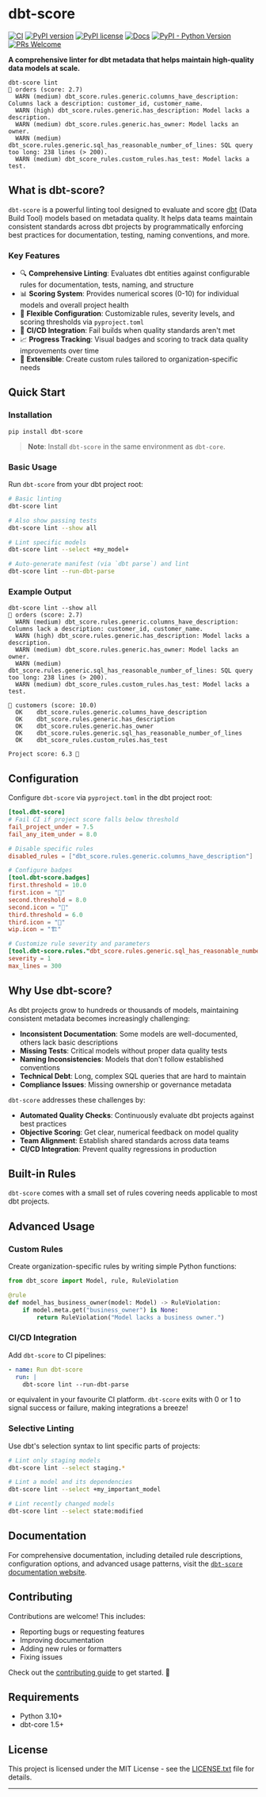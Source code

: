 # dbt-score

[![CI](https://github.com/PicnicSupermarket/dbt-score/actions/workflows/ci.yml/badge.svg)](https://github.com/PicnicSupermarket/dbt-score/actions)
[![PyPI version](https://img.shields.io/pypi/v/dbt-score.svg)](https://pypi.python.org/pypi/dbt-score/)
[![PyPI license](https://img.shields.io/pypi/l/dbt-score.svg)](https://pypi.python.org/pypi/dbt-score/)
[![Docs](https://img.shields.io/badge/Docs-mkdocs-blue)](https://dbt-score.picnic.tech/)
[![PyPI - Python Version](https://img.shields.io/pypi/pyversions/dbt-score.svg)](https://pypi.org/project/dbt-score)
[![PRs Welcome](https://img.shields.io/badge/PRs-welcome-brightgreen.svg)](https://makeapullrequest.com)

**A comprehensive linter for dbt metadata that helps maintain high-quality data
models at scale.**

```shell
dbt-score lint
🥉 orders (score: 2.7)
  WARN (medium) dbt_score.rules.generic.columns_have_description: Columns lack a description: customer_id, customer_name.
  WARN (high) dbt_score.rules.generic.has_description: Model lacks a description.
  WARN (medium) dbt_score.rules.generic.has_owner: Model lacks an owner.
  WARN (medium) dbt_score.rules.generic.sql_has_reasonable_number_of_lines: SQL query too long: 238 lines (> 200).
  WARN (medium) dbt_score_rules.custom_rules.has_test: Model lacks a test.
```

## What is dbt-score?

`dbt-score` is a powerful linting tool designed to evaluate and score [dbt][dbt]
(Data Build Tool) models based on metadata quality. It helps data teams maintain
consistent standards across dbt projects by programmatically enforcing best
practices for documentation, testing, naming conventions, and more.

### Key Features

- 🔍 **Comprehensive Linting**: Evaluates dbt entities against configurable
  rules for documentation, tests, naming, and structure
- 📊 **Scoring System**: Provides numerical scores (0-10) for individual models
  and overall project health
- 🎯 **Flexible Configuration**: Customizable rules, severity levels, and
  scoring thresholds via `pyproject.toml`
- 🚀 **CI/CD Integration**: Fail builds when quality standards aren't met
- 📈 **Progress Tracking**: Visual badges and scoring to track data quality
  improvements over time
- 🔧 **Extensible**: Create custom rules tailored to organization-specific needs

## Quick Start

### Installation

```shell
pip install dbt-score
```

> **Note**: Install `dbt-score` in the same environment as `dbt-core`.

### Basic Usage

Run `dbt-score` from your dbt project root:

```bash
# Basic linting
dbt-score lint

# Also show passing tests
dbt-score lint --show all

# Lint specific models
dbt-score lint --select +my_model+

# Auto-generate manifest (via `dbt parse`) and lint
dbt-score lint --run-dbt-parse
```

### Example Output

```
dbt-score lint --show all
🥉 orders (score: 2.7)
  WARN (medium) dbt_score.rules.generic.columns_have_description: Columns lack a description: customer_id, customer_name.
  WARN (high) dbt_score.rules.generic.has_description: Model lacks a description.
  WARN (medium) dbt_score.rules.generic.has_owner: Model lacks an owner.
  WARN (medium) dbt_score.rules.generic.sql_has_reasonable_number_of_lines: SQL query too long: 238 lines (> 200).
  WARN (medium) dbt_score_rules.custom_rules.has_test: Model lacks a test.

🥇 customers (score: 10.0)
  OK    dbt_score.rules.generic.columns_have_description
  OK    dbt_score.rules.generic.has_description
  OK    dbt_score.rules.generic.has_owner
  OK    dbt_score.rules.generic.sql_has_reasonable_number_of_lines
  OK    dbt_score_rules.custom_rules.has_test

Project score: 6.3 🥈
```

## Configuration

Configure `dbt-score` via `pyproject.toml` in the dbt project root:

```toml
[tool.dbt-score]
# Fail CI if project score falls below threshold
fail_project_under = 7.5
fail_any_item_under = 8.0

# Disable specific rules
disabled_rules = ["dbt_score.rules.generic.columns_have_description"]

# Configure badges
[tool.dbt-score.badges]
first.threshold = 10.0
first.icon = "🥇"
second.threshold = 8.0
second.icon = "🥈"
third.threshold = 6.0
third.icon = "🥉"
wip.icon = "🏗️"

# Customize rule severity and parameters
[tool.dbt-score.rules."dbt_score.rules.generic.sql_has_reasonable_number_of_lines"]
severity = 1
max_lines = 300
```

## Why Use dbt-score?

As dbt projects grow to hundreds or thousands of models, maintaining consistent
metadata becomes increasingly challenging:

- **Inconsistent Documentation**: Some models are well-documented, others lack
  basic descriptions
- **Missing Tests**: Critical models without proper data quality tests
- **Naming Inconsistencies**: Models that don't follow established conventions
- **Technical Debt**: Long, complex SQL queries that are hard to maintain
- **Compliance Issues**: Missing ownership or governance metadata

`dbt-score` addresses these challenges by:

- **Automated Quality Checks**: Continuously evaluate dbt projects against best
   practices
- **Objective Scoring**: Get clear, numerical feedback on model quality
- **Team Alignment**: Establish shared standards across data teams
- **CI/CD Integration**: Prevent quality regressions in production

## Built-in Rules

`dbt-score` comes with a small set of rules covering needs applicable to most
dbt projects.

## Advanced Usage

### Custom Rules

Create organization-specific rules by writing simple Python functions:

```python
from dbt_score import Model, rule, RuleViolation

@rule
def model_has_business_owner(model: Model) -> RuleViolation:
    if model.meta.get("business_owner") is None:
        return RuleViolation("Model lacks a business owner.")
```

### CI/CD Integration

Add `dbt-score` to CI pipelines:

```yaml
- name: Run dbt-score
  run: |
    dbt-score lint --run-dbt-parse
```

or equivalent in your favourite CI platform. `dbt-score` exits with 0 or 1 to
signal success or failure, making integrations a breeze!

### Selective Linting

Use dbt's selection syntax to lint specific parts of projects:

```bash
# Lint only staging models
dbt-score lint --select staging.*

# Lint a model and its dependencies
dbt-score lint --select +my_important_model

# Lint recently changed models
dbt-score lint --select state:modified
```

## Documentation

For comprehensive documentation, including detailed rule descriptions,
configuration options, and advanced usage patterns, visit the [`dbt-score`
documentation website][dbt-score].

## Contributing

Contributions are welcome! This includes:

- Reporting bugs or requesting features
- Improving documentation
- Adding new rules or formatters
- Fixing issues

Check out the [contributing guide][contributors-guide] to get started. 🚀

## Requirements

- Python 3.10+
- dbt-core 1.5+

## License

This project is licensed under the MIT License - see the
[LICENSE.txt](LICENSE.txt) file for details.

---

[dbt]: https://github.com/dbt-labs/dbt-core
[dbt-score]: https://dbt-score.picnic.tech/
[contributors-guide]: https://dbt-score.picnic.tech/contributing/
